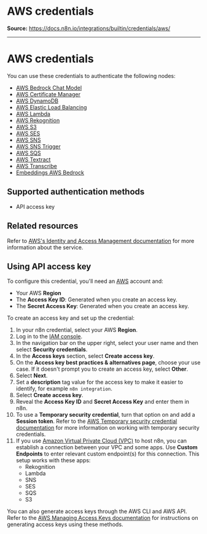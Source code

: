 # AWS credentials

**Source:** https://docs.n8n.io/integrations/builtin/credentials/aws/

---

# AWS credentials

You can use these credentials to authenticate the following nodes:

- [AWS Bedrock Chat Model](../../cluster-nodes/sub-nodes/n8n-nodes-langchain.lmchatawsbedrock/)
- [AWS Certificate Manager](../../app-nodes/n8n-nodes-base.awscertificatemanager/)
- [AWS DynamoDB](../../app-nodes/n8n-nodes-base.awsdynamodb/)
- [AWS Elastic Load Balancing](../../app-nodes/n8n-nodes-base.awselb/)
- [AWS Lambda](../../app-nodes/n8n-nodes-base.awslambda/)
- [AWS Rekognition](../../app-nodes/n8n-nodes-base.awsrekognition/)
- [AWS S3](../../app-nodes/n8n-nodes-base.awss3/)
- [AWS SES](../../app-nodes/n8n-nodes-base.awsses/)
- [AWS SNS](../../app-nodes/n8n-nodes-base.awssns/)
- [AWS SNS Trigger](../../trigger-nodes/n8n-nodes-base.awssnstrigger/)
- [AWS SQS](../../app-nodes/n8n-nodes-base.awssqs/)
- [AWS Textract](../../app-nodes/n8n-nodes-base.awstextract/)
- [AWS Transcribe](../../app-nodes/n8n-nodes-base.awstranscribe/)
- [Embeddings AWS Bedrock](../../cluster-nodes/sub-nodes/n8n-nodes-langchain.embeddingsawsbedrock/)

## Supported authentication methods

- API access key

## Related resources

Refer to [AWS's Identity and Access Management documentation](https://docs.aws.amazon.com/IAM/latest/UserGuide/getting-started.html) for more information about the service.

## Using API access key

To configure this credential, you'll need an [AWS](https://aws.amazon.com/) account and:

- Your AWS **Region**
- The **Access Key ID**: Generated when you create an access key.
- The **Secret Access Key**: Generated when you create an access key.

To create an access key and set up the credential:

1. In your n8n credential, select your AWS **Region**.
2. Log in to the [IAM console](https://console.aws.amazon.com/iam).
3. In the navigation bar on the upper right, select your user name and then select **Security credentials**.
4. In the **Access keys** section, select **Create access key**.
5. On the **Access key best practices & alternatives page**, choose your use case. If it doesn't prompt you to create an access key, select **Other**.
6. Select **Next**.
7. Set a **description** tag value for the access key to make it easier to identify, for example `n8n integration`.
8. Select **Create access key**.
9. Reveal the **Access Key ID** and **Secret Access Key** and enter them in n8n.
10. To use a **Temporary security credential**, turn that option on and add a **Session token**. Refer to the [AWS Temporary security credential documentation](https://docs.aws.amazon.com/IAM/latest/UserGuide/id_credentials_temp.html) for more information on working with temporary security credentials.
11. If you use [Amazon Virtual Private Cloud (VPC)](https://aws.amazon.com/vpc/) to host n8n, you can establish a connection between your VPC and some apps. Use **Custom Endpoints** to enter relevant custom endpoint(s) for this connection. This setup works with these apps:
    - Rekognition
    - Lambda
    - SNS
    - SES
    - SQS
    - S3

You can also generate access keys through the AWS CLI and AWS API. Refer to the [AWS Managing Access Keys documentation](https://docs.aws.amazon.com/IAM/latest/UserGuide/id_credentials_access-keys.html) for instructions on generating access keys using these methods.
